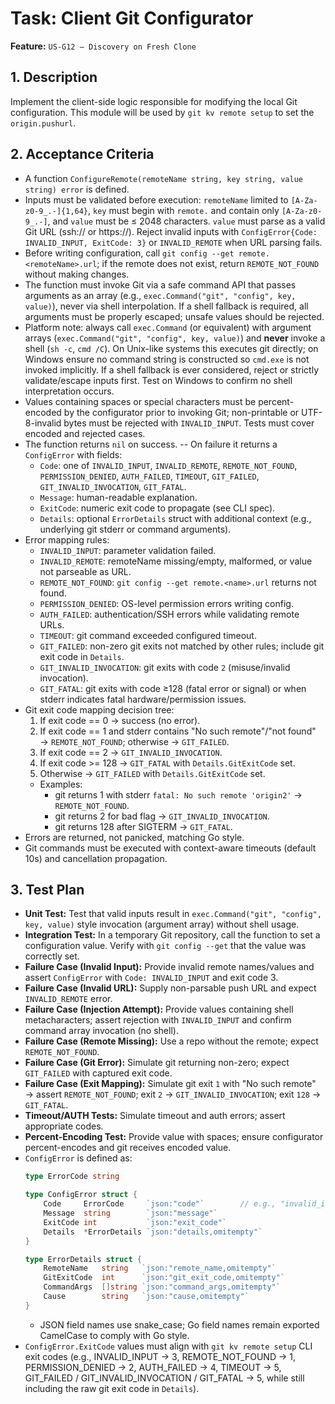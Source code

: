 # Task: Client Git Configurator

**Feature:** `US-G12 — Discovery on Fresh Clone`

## 1. Description

Implement the client-side logic responsible for modifying the local Git configuration. This module will be used by `git kv remote setup` to set the `origin.pushurl`.

## 2. Acceptance Criteria

- A function `ConfigureRemote(remoteName string, key string, value string) error` is defined.
- Inputs must be validated before execution: `remoteName` limited to `[A-Za-z0-9_.-]{1,64}`, `key` must begin with `remote.` and contain only `[A-Za-z0-9_.-]`, and `value` must be ≤ 2048 characters. `value` must parse as a valid Git URL (ssh:// or https://). Reject invalid inputs with `ConfigError{Code: INVALID_INPUT, ExitCode: 3}` or `INVALID_REMOTE` when URL parsing fails.
- Before writing configuration, call `git config --get remote.<remoteName>.url`; if the remote does not exist, return `REMOTE_NOT_FOUND` without making changes.
- The function must invoke Git via a safe command API that passes arguments as an array (e.g., `exec.Command("git", "config", key, value)`), never via shell interpolation. If a shell fallback is required, all arguments must be properly escaped; unsafe values should be rejected.
- Platform note: always call `exec.Command` (or equivalent) with argument arrays (`exec.Command("git", "config", key, value)`) and **never** invoke a shell (`sh -c`, `cmd /C`). On Unix-like systems this executes git directly; on Windows ensure no command string is constructed so `cmd.exe` is not invoked implicitly. If a shell fallback is ever considered, reject or strictly validate/escape inputs first. Test on Windows to confirm no shell interpretation occurs.
- Values containing spaces or special characters must be percent-encoded by the configurator prior to invoking Git; non-printable or UTF-8-invalid bytes must be rejected with `INVALID_INPUT`. Tests must cover encoded and rejected cases.
- The function returns `nil` on success.
-- On failure it returns a `ConfigError` with fields:
  - `Code`: one of `INVALID_INPUT`, `INVALID_REMOTE`, `REMOTE_NOT_FOUND`, `PERMISSION_DENIED`, `AUTH_FAILED`, `TIMEOUT`, `GIT_FAILED`, `GIT_INVALID_INVOCATION`, `GIT_FATAL`.
  - `Message`: human-readable explanation.
  - `ExitCode`: numeric exit code to propagate (see CLI spec).
  - `Details`: optional `ErrorDetails` struct with additional context (e.g., underlying git stderr or command arguments).
- Error mapping rules:
  - `INVALID_INPUT`: parameter validation failed.
  - `INVALID_REMOTE`: remoteName missing/empty, malformed, or value not parseable as URL.
  - `REMOTE_NOT_FOUND`: `git config --get remote.<name>.url` returns not found.
  - `PERMISSION_DENIED`: OS-level permission errors writing config.
  - `AUTH_FAILED`: authentication/SSH errors while validating remote URLs.
  - `TIMEOUT`: git command exceeded configured timeout.
  - `GIT_FAILED`: non-zero git exits not matched by other rules; include git exit code in `Details`.
  - `GIT_INVALID_INVOCATION`: git exits with code `2` (misuse/invalid invocation).
  - `GIT_FATAL`: git exits with code ≥128 (fatal error or signal) or when stderr indicates fatal hardware/permission issues.
- Git exit code mapping decision tree:
  1. If exit code == 0 → success (no error).
  2. If exit code == 1 and stderr contains "No such remote"/"not found" → `REMOTE_NOT_FOUND`; otherwise → `GIT_FAILED`.
  3. If exit code == 2 → `GIT_INVALID_INVOCATION`.
  4. If exit code >= 128 → `GIT_FATAL` with `Details.GitExitCode` set.
  5. Otherwise → `GIT_FAILED` with `Details.GitExitCode` set.
  - Examples:
    - git returns 1 with stderr `fatal: No such remote 'origin2'` → `REMOTE_NOT_FOUND`.
    - git returns 2 for bad flag → `GIT_INVALID_INVOCATION`.
    - git returns 128 after SIGTERM → `GIT_FATAL`.
- Errors are returned, not panicked, matching Go style.
- Git commands must be executed with context-aware timeouts (default 10s) and cancellation propagation.

## 3. Test Plan

- **Unit Test:** Test that valid inputs result in `exec.Command("git", "config", key, value)` style invocation (argument array) without shell usage.
- **Integration Test:** In a temporary Git repository, call the function to set a configuration value. Verify with `git config --get` that the value was correctly set.
- **Failure Case (Invalid Input):** Provide invalid remote names/values and assert `ConfigError` with `Code: INVALID_INPUT` and exit code 3.
- **Failure Case (Invalid URL):** Supply non-parsable push URL and expect `INVALID_REMOTE` error.
- **Failure Case (Injection Attempt):** Provide values containing shell metacharacters; assert rejection with `INVALID_INPUT` and confirm command array invocation (no shell).
- **Failure Case (Remote Missing):** Use a repo without the remote; expect `REMOTE_NOT_FOUND`.
- **Failure Case (Git Error):** Simulate git returning non-zero; expect `GIT_FAILED` with captured exit code.
- **Failure Case (Exit Mapping):** Simulate git exit `1` with "No such remote" → assert `REMOTE_NOT_FOUND`; exit `2` → `GIT_INVALID_INVOCATION`; exit `128` → `GIT_FATAL`.
- **Timeout/AUTH Tests:** Simulate timeout and auth errors; assert appropriate codes.
- **Percent-Encoding Test:** Provide value with spaces; ensure configurator percent-encodes and git receives encoded value.
- `ConfigError` is defined as:
  ```go
  type ErrorCode string

  type ConfigError struct {
      Code     ErrorCode     `json:"code"`        // e.g., "invalid_input"
      Message  string        `json:"message"`
      ExitCode int           `json:"exit_code"`
      Details  *ErrorDetails `json:"details,omitempty"`
  }

  type ErrorDetails struct {
      RemoteName   string   `json:"remote_name,omitempty"`
      GitExitCode  int      `json:"git_exit_code,omitempty"`
      CommandArgs  []string `json:"command_args,omitempty"`
      Cause        string   `json:"cause,omitempty"`
  }
  ```
  - JSON field names use snake_case; Go field names remain exported CamelCase to comply with Go style.
- `ConfigError.ExitCode` values must align with `git kv remote setup` CLI exit codes (e.g., INVALID_INPUT -> 3, REMOTE_NOT_FOUND -> 1, PERMISSION_DENIED -> 2, AUTH_FAILED -> 4, TIMEOUT -> 5, GIT_FAILED / GIT_INVALID_INVOCATION / GIT_FATAL -> 5, while still including the raw git exit code in `Details`).
